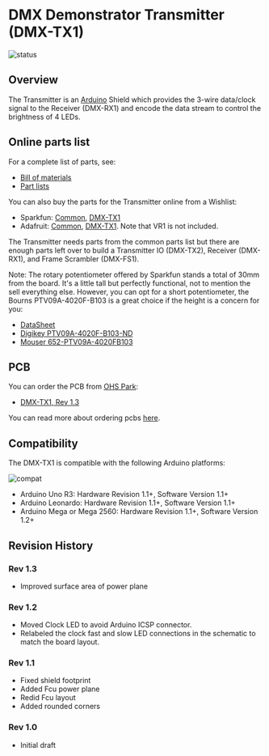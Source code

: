 # DMX Demonstrator Transmitter (DMX-TX1)

![status](https://img.shields.io/badge/status-verified-brightgreen)

## Overview

The Transmitter is an [Arduino](https://www.arduino.cc/) Shield which provides the 3-wire data/clock signal to the Receiver (DMX-RX1) and encode the data stream to control the brightness of 4 LEDs.

## Online parts list

For a complete list of parts, see:

- [Bill of materials](transmitter.bom.md)
- [Part lists](transmitter.parts.md)

You can also buy the parts for the Transmitter online from a Wishlist:

- Sparkfun: [Common](https://www.sparkfun.com/wish_lists/160406), [DMX-TX1](https://www.sparkfun.com/wish_lists/160541)
- Adafruit: [Common](http://www.adafruit.com/wishlists/589832), [DMX-TX1](https://www.adafruit.com/wishlists/589833). Note that VR1 is not included.

The Transmitter needs parts from the common parts list but there are enough parts left over to build a Transmitter IO (DMX-TX2), Receiver (DMX-RX1), and Frame Scrambler (DMX-FS1).

Note: The rotary potentiometer offered by Sparkfun stands a total of 30mm from the board. It's a little tall but perfectly functional, not to mention the sell everything else. However, you can opt for a short potentiometer, the Bourns PTV09A-4020F-B103 is a great choice if the height is a concern for you:

- [DataSheet](https://www.bourns.com/docs/Product-Datasheets/PTV09.pdf)
- [Digikey PTV09A-4020F-B103-ND](https://www.digikey.com/products/en?keywords=PTV09A-4020F-B103)
- [Mouser 652-PTV09A-4020FB103](https://www.mouser.com/ProductDetail/Bourns/PTV09A-4020F-B103?qs=Qzws7J6gxqx9VaKCiVoniw%3D%3D)

## PCB

You can order the PCB from [OHS Park](https://oshpark.com/):

- [DMX-TX1, Rev 1.3](https://oshpark.com/shared_projects/BYd66lVx)

You can read more about ordering pcbs [here](../pcb.md).

## Compatibility

 The DMX-TX1 is compatible with the following Arduino platforms:

![compat](https://img.shields.io/badge/compat-verified-brightgreen)

- Arduino Uno R3: Hardware Revision 1.1+, Software Version 1.1+
- Arduino Leonardo: Hardware Revision 1.1+, Software Version 1.1+
- Arduino Mega or Mega 2560: Hardware Revision 1.1+, Software Version 1.2+

## Revision History

### Rev 1.3

- Improved surface area of power plane

### Rev 1.2

- Moved Clock LED to avoid Arduino ICSP connector.
- Relabeled the clock fast and slow LED connections in the
  schematic to match the board layout.

### Rev 1.1

- Fixed shield footprint
- Added Fcu power plane
- Redid Fcu layout
- Added rounded corners

### Rev 1.0

- Initial draft
